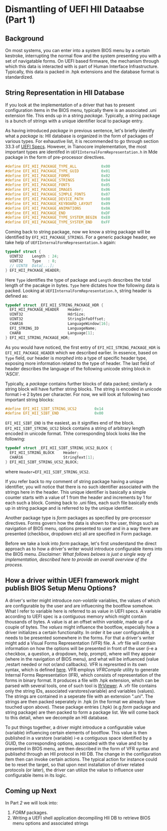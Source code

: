 # Dismantling of UEFI HII Dataabse (Part 1)

## Background
On most systems, you can enter into a system BIOS menu by a certain kestroke, interrupting the normal flow and the system presenting you with a set of navigatable forms. On UEFI based firmware, the mechanism through which this data is interacted with is part of Human Interface Infrastructure. Typically, this data is packed in .hpk extensions and the database format is standardized. 

## String Representation in HII Database
If you look at the implementation of a driver that has to present configuration items in the BIOS menu, typically there is an associated .uni extension file. This ends up in a string _package_. Typically, a string package is a bunch of strings with a unique identifier local to package entry. 

As having introduced _package_ in previous sentence, let's briefly idenitfy what a _package_ is: HII database is organized in the form of packages of various types. For exhaustive list, it is recommended to go through section 33.3 of [UEFI Specs](https://uefi.org/sites/default/files/resources/UEFI_Spec_2_10_Aug29.pdf). However, in Tianocore implementation, the most important types are identifed in `UEFIInternalFormRepresentation.h` in Mde package in the form of pre-processor directives.
```C
#define EFI_HII_PACKAGE_TYPE_ALL           0x00
#define EFI_HII_PACKAGE_TYPE_GUID          0x01
#define EFI_HII_PACKAGE_FORMS              0x02
#define EFI_HII_PACKAGE_STRINGS            0x04
#define EFI_HII_PACKAGE_FONTS              0x05
#define EFI_HII_PACKAGE_IMAGES             0x06
#define EFI_HII_PACKAGE_SIMPLE_FONTS       0x07
#define EFI_HII_PACKAGE_DEVICE_PATH        0x08
#define EFI_HII_PACKAGE_KEYBOARD_LAYOUT    0x09
#define EFI_HII_PACKAGE_ANIMATIONS         0x0A
#define EFI_HII_PACKAGE_END                0xDF
#define EFI_HII_PACKAGE_TYPE_SYSTEM_BEGIN  0xE0
#define EFI_HII_PACKAGE_TYPE_SYSTEM_END    0xFF
```
Coming back to string package, now we know a string package will be identified by `EFI_HII_PACKAGE_STRINGS`. For a generic package header, we take help of `UEFIInternalFormRepresentation.h` again:
```C
typedef struct {
  UINT32    Length : 24;
  UINT32    Type   : 8;
  // UINT8  Data[...];
} EFI_HII_PACKAGE_HEADER;
```
Here `Type` identifies the type of package and `Length` describes the total length of the pacakge in bytes. `Type` here dictates how the following data is packed. Looking at `UEFIInternalFormRepresentation.h`, string header is defined as:

```C
typedef struct _EFI_HII_STRING_PACKAGE_HDR {
  EFI_HII_PACKAGE_HEADER    Header;
  UINT32                    HdrSize;
  UINT32                    StringInfoOffset;
  CHAR16                    LanguageWindow[16];
  EFI_STRING_ID             LanguageName;
  CHAR8                     Language[1];
} EFI_HII_STRING_PACKAGE_HDR;
```
As you would have noticed, the first entry of `EFI_HII_STRING_PACKAGE_HDR` is `EFI_HII_PACKAGE_HEADER` which we described earlier. In essence, based on `Type` field, our header is _morphed_ into a type of specific header type, exposing more information related to the type of header. The last field of header describes the language of the following unicode string block in 'ASCII'.

Typically, a _package_ contains further blocks of data packed; similarly a string block will have further string blocks. The string is encoded in unicode format i-e 2 bytes per character. For now, we will look at following two important string blocks:
```C
#define EFI_HII_SIBT_STRING_UCS2        0x14
#define EFI_HII_SIBT_END                0x00
```
`EFI_HII_SIBT_END` is the easiest, as it signifies end of the block. `EFI_HII_SIBT_STRING_UCS2` block contains a string of arbitrary length encoded in unicode format. Thhe corresponding block looks like the following:
```C
typedef struct _EFI_HII_SIBT_STRING_UCS2_BLOCK {
  EFI_HII_STRING_BLOCK    Header;
  CHAR16                  StringText[1];
} EFI_HII_SIBT_STRING_UCS2_BLOCK;
```
where `Header=EFI_HII_SIBT_STRING_UCS2`.

If you refer back to my comment of string package having a unique identifier, you will notice that there is no such identifier associated with the strings here in the header. This unique identifier is basically a simple counter starts with a value of 1 from the header and increments by 1 for each such a block. Coming back to .uni files, each such file basically ends up in string package and is referred to by the unique identifier.




Another package type is _form_ packages as specified by pre-processor directives. Forms govern how the data is shown to the user, things such as navigation of BIOS menu, options presented to user and in a way there are presented (checkbox, dropdown etc) all are specified in Form package.

Before we take a look into _form_ package, let's first unsderstand the direct approach as to how a driver's writer would introduce configurable items into the BIOS menu. 
_Disclaimer: What follows belows is just *a* single way of implementation, described here to provide an overall overview of the process._

## How a driver within UEFI framework might publish BIOS Setup Menu Options?

A driver's writer might introduce _non-volatile_ variables, the values of which are configurable by the user and are influecning the bootflow somehow. 
What I refer to variable here is referred to as value in UEFI specs. A variable according to UEFI spec is a contiguous memory which might contain thousands of bytes. A value is at an offset within _variable_, made up of a couple of bytes. The _values_ might influence the bootflow, especially how a driver initializes a certain functionality. In order it be user configurable, it needs to be presented somewhere in the forms. For that a driver's writer might add a Visual Forms Representation (VFR) file. A .vfr file will contain information on how the options will be presented in front of the user (i-e a checkbox, a question, a dropdown, help, prompt), where will they appear (where in the navigation of BIOS menu), and what will be influenced (value ,restart needed or not or/and callbacks). VFR is represnted in its own syntax, which is defined [here](https://tianocore-docs.github.io/edk2-VfrSpecification/release-1.92/edk2-VfrSpecification-release-1.92.pdf). VFR employs _VFRCompile_ utility to generate Internal Forms Representation (IFR), which consists of representation of the forms in binary format. It produces a file with .hpk extension, which can be parsed with several tools, one of such tool is [IfrViewer](https://github.com/topeterk/IfrViewer).
A .vfr file contains only the string IDs, associated varstores(variable) and variables (values). The strings are contained in a seperate file with an extension ".uni". The strings are then packed seperately in .hpk (in the format we already have touched upon above). These package entries (.hpk) (e.g _form_ package and string package) are then packed to form a package list. We will come back to this detail, when we decompile an HII database. 

To put things together, a driver might introduce a configurable value (variable) influencing certain elements of bootflow. This value is then published in a varstore (variable) i-e a contiguous space identified by a GUID, the corresponding options, associated with the value and to be presented in BIOS menu, are then described in the form of VFR syntax and publisehd through an HII protocol in HII DB. The change in the configuration item then can invoke certain actions. The typical action for instance could be to reset the target, so that upon next installation of driver related protocols (or later), the driver can utilize the value to influence user configurable items in its logic.

## Coming up Next
In Part *2* we will look into:
1.  _FORM_ packages. 
2. Writing a UEFI shell application decompiling HII DB to retrieve BIOS menu options and associated strings
